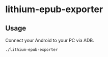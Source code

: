 # lithium-epub-exporter

## Usage

Connect your Android to your PC via ADB.

```shell
./lithium-epub-exporter
```
